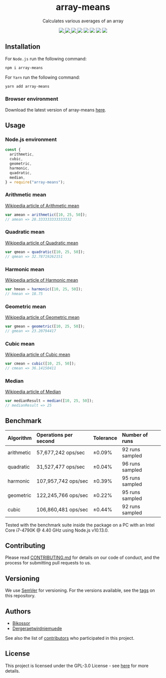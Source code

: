 <div align="center">
  <h1>array-means</h1>
  <p>Calculates various averages of an array</p>
  <!-- Badges -->
  <a href="https://www.codacy.com/app/Bikossor/array-means?utm_source=github.com&utm_medium=referral&utm_content=Bikossor/array-means&utm_campaign=Badge_Grade">
    <img src="https://api.codacy.com/project/badge/Grade/57813ca8a5d943ecabbe8decc36d04da" />
  </a>
  <a href="https://github.com/Bikossor/array-means/actions/workflows/node.js.yml">
    <img src="https://github.com/Bikossor/Rudus/actions/workflows/node.js.yml/badge.svg" />
  </a>
  <a href="https://codecov.io/gh/Bikossor/array-means">
    <img src="https://codecov.io/gh/Bikossor/array-means/branch/develop/graph/badge.svg" />
  </a>
  <img src="https://img.shields.io/bundlephobia/minzip/array-means.svg" />
  <img src="https://img.shields.io/npm/dm/array-means.svg" />
  <img src="https://img.shields.io/github/issues/bikossor/array-means.svg" />
  <img src="https://img.shields.io/github/issues-closed/bikossor/array-means.svg" />
  <img src="https://img.shields.io/github/license/bikossor/array-means.svg" />
</div>

## Installation

For `Node.js` run the following command:

```sh
npm i array-means
```

For `Yarn` run the following command:

```sh
yarn add array-means
```

### Browser environment

Download the latest version of array-means [here](https://github.com/Bikossor/array-means/releases/latest).

## Usage

### Node.js environment

```javascript
const {
  arithmetic,
  cubic,
  geometric,
  harmonic,
  quadratic,
  median,
} = require("array-means");
```

### Arithmetic mean

[Wikipedia article of Arithmetic mean](https://en.wikipedia.org/wiki/Arithmetic_mean)

```javascript
var amean = arithmetic([10, 25, 50]);
// amean => 28.333333333333332
```

### Quadratic mean

[Wikipedia article of Quadratic mean](https://en.wikipedia.org/wiki/Quadratic_mean)

```javascript
var qmean = quadratic([10, 25, 50]);
// qmean => 32.78719262151
```

### Harmonic mean

[Wikipedia article of Harmonic mean](https://en.wikipedia.org/wiki/Harmonic_mean)

```javascript
var hmean = harmonic([10, 25, 50]);
// hmean => 18.75
```

### Geometric mean

[Wikipedia article of Geometric mean](https://en.wikipedia.org/wiki/Geometric_mean)

```javascript
var gmean = geometric([10, 25, 50]);
// gmean => 23.20794417
```

### Cubic mean

[Wikipedia article of Cubic mean](https://en.wikipedia.org/wiki/Cubic_mean)

```javascript
var cmean = cubic([10, 25, 50]);
// cmean => 36.14150411
```

### Median

[Wikipedia article of Median](https://en.wikipedia.org/wiki/Median)

```javascript
var medianResult = median([10, 25, 50]);
// medianResult => 25
```

## Benchmark

| Algorithm  | Operations per second | Tolerance | Number of runs  |
| :--------- | :-------------------- | :-------- | :-------------- |
| arithmetic | 57,677,242 ops/sec    | ±0.09%    | 92 runs sampled |
| quadratic  | 31,527,477 ops/sec    | ±0.04%    | 96 runs sampled |
| harmonic   | 107,957,742 ops/sec   | ±0.39%    | 95 runs sampled |
| geometric  | 122,245,766 ops/sec   | ±0.22%    | 95 runs sampled |
| cubic      | 106,860,481 ops/sec   | ±0.44%    | 92 runs sampled |

Tested with the benchmark suite inside the package on a PC with an Intel Core i7-4790K @ 4.40 GHz using Node.js v10.13.0.

## Contributing

Please read [CONTRIBUTING.md](https://gist.github.com/PurpleBooth/b24679402957c63ec426) for details on our code of conduct, and the process for submitting pull requests to us.

## Versioning

We use [SemVer](http://semver.org/) for versioning. For the versions available, see the [tags](https://github.com/bikossor/array-means/tags) on this repository.

## Authors

- [Bikossor](https://github.com/Bikossor)
- [Dergeraetwirdniemuede](https://github.com/Dergeraetwirdniemuede)

See also the list of [contributors](https://github.com/bikossor/array-means/contributors) who participated in this project.

## License

This project is licensed under the GPL-3.0 License - see [here](LICENSE) for more details.
